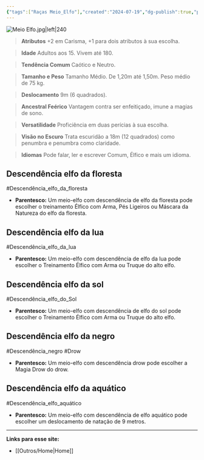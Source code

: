 ```yaml
---
{"tags":["Raças Meio_Elfo"],"created":"2024-07-19","dg-publish":true,"permalink":"/racas/meio-elfo/","dgPassFrontmatter":true}
---
```



![Meio Elfo.jpg|left|240](/img/user/Arquivos/Meio%20Elfo.jpg)

> **Atributos**
> +2 em Carisma, +1 para dois atributos à sua escolha.  

> **Idade**
> Adultos aos 15. Vivem até 180.  

> **Tendência Comum**
> Caótico e Neutro.  

> **Tamanho e Peso**
> Tamanho Médio. De 1,20m até 1,50m. Peso médio de 75 kg.  

> **Deslocamento**
> 9m (6 quadrados).  

> **Ancestral Feérico**
> Vantagem contra ser enfeitiçado, imune a magias de sono.  

> **Versatilidade**
> Proficiência em duas perícias à sua escolha.  

> **Visão no Escuro**
> Trata escuridão a 18m (12 quadrados) como penumbra e penumbra como claridade.  

> **Idiomas**
> Pode falar, ler e escrever Comum, Élfico e mais um idioma.

## Descendência elfo da floresta
#Descendência_elfo_da_floresta
- **Parentesco:** Um meio-elfo com descendência de elfo da floresta pode escolher o treinamento Élfico com Arma, Pés Ligeiros ou Máscara da Natureza do elfo da floresta.

## Descendência elfo da lua
#Descendência_elfo_da_lua
- **Parentesco:** Um meio-elfo com descendência de elfo da lua pode escolher o Treinamento Élfico com Arma ou Truque do alto elfo.

## Descendência elfo da sol
#Descendência_elfo_do_Sol
- **Parentesco:** Um meio-elfo com descendência de elfo do sol pode escolher o Treinamento Élfico com Arma ou Truque do alto elfo.

## Descendência elfo da negro
#Descendência_negro #Drow
- **Parentesco:** Um meio-elfo com descendência drow pode escolher a Magia Drow do drow.

## Descendência elfo da aquático
#Descendência_elfo_aquático
- **Parentesco:** Um meio-elfo com descendência de elfo aquático pode escolher um deslocamento de natação de 9 metros.
___
**Links para esse site:**
- [[Outros/Home\|Home]]